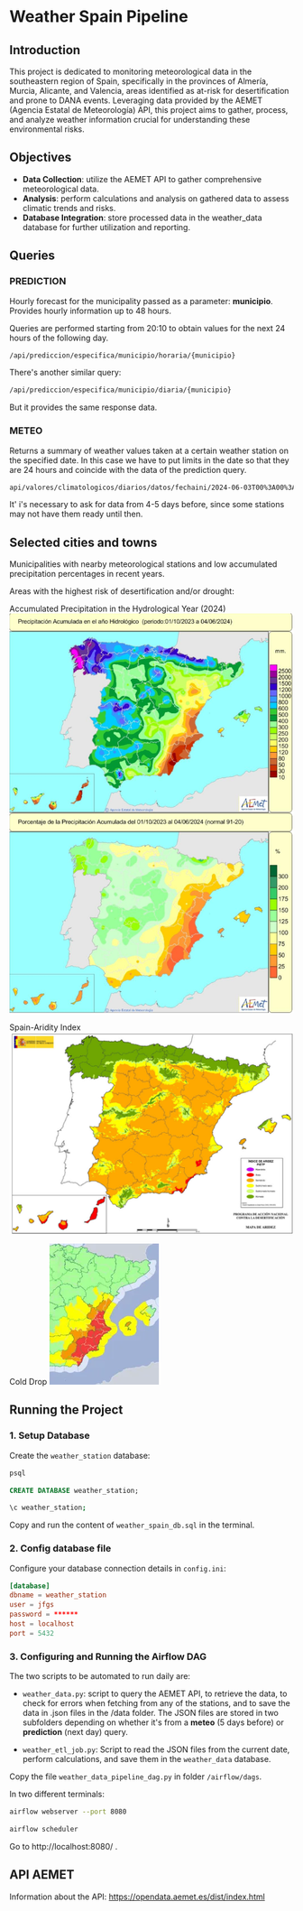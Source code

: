 # Weather Spain Pipeline
## Introduction

This project is dedicated to monitoring meteorological data in the southeastern region of Spain, specifically in the provinces of Almería, Murcia, Alicante, and Valencia, areas identified as at-risk for desertification and prone to DANA events. Leveraging data provided by the AEMET (Agencia Estatal de Meteorología) API, this project aims to gather, process, and analyze weather information crucial for understanding these environmental risks.

## Objectives
- **Data Collection**: utilize the AEMET API to gather comprehensive meteorological data.
- **Analysis**: perform calculations and analysis on gathered data to assess climatic trends and risks.
- **Database Integration**: store processed data in the weather_data database for further utilization and reporting.

## Queries

### PREDICTION
Hourly forecast for the municipality passed as a parameter: **municipio**. Provides hourly information up to 48 hours.

Queries are performed starting from 20:10 to obtain values for the next 24 hours of the following day.

```sh
/api/prediccion/especifica/municipio/horaria/{municipio}
```

There's another similar query:
```sh
/api/prediccion/especifica/municipio/diaria/{municipio}
```
But it provides the same response data.


### METEO
Returns a summary of weather values taken at a certain weather station on the specified date. In this case we have to put limits in the date so that they are 24 hours and coincide with the data of the prediction query.

```sh
api/valores/climatologicos/diarios/datos/fechaini/2024-06-03T00%3A00%3A00UTC/fechafin/2024-06-03T23%3A59%3A59UTC/estacion/{INDICATIVO}
```

It' i's necessary to ask for data from 4-5 days before, since some stations may not have them ready until then.

## Selected cities and towns
Municipalities with nearby meteorological stations and low accumulated precipitation percentages in recent years.

Areas with the highest risk of desertification and/or drought:

Accumulated Precipitation in the Hydrological Year (2024)
![Accumulated Precipitation in the Hydrological Year (2024)](images/accumulated-precipitation-2024.png)

Spain-Aridity Index
![Spain-Aridity Index](images/spain-aridity-index.png)

Cold Drop
![Spain-Aridity Index](images/cold-drop.png)

## Running the Project

### 1. Setup Database 

Create the `weather_station` database:

```sh
psql
```

```sql
CREATE DATABASE weather_station;
```
```sh
\c weather_station;
```
Copy and run the content of `weather_spain_db.sql` in the terminal.


### 2. Config database file

Configure your database connection details in `config.ini`:
```conf
[database]
dbname = weather_station
user = jfgs
password = ******
host = localhost
port = 5432
```

### 3. Configuring and Running the Airflow DAG

The two scripts to be automated to run daily are:

- `weather_data.py`: script to query the AEMET API, to retrieve the data, to check for errors when fetching from any of the stations, and to save the data in .json files in the /data folder. The JSON files are stored in two subfolders depending on whether it's from a **meteo** (5 days before) or **prediction** (next day) query.

- `weather_etl_job.py`: Script to read the JSON files from the current date, perform calculations, and save them in the `weather_data` database.

Copy the file `weather_data_pipeline_dag.py` in folder `/airflow/dags`.

In two different terminals:
```sh
airflow webserver --port 8080
```
```sh
airflow scheduler
```

Go to http://localhost:8080/ .


## API AEMET
Information about the API:
https://opendata.aemet.es/dist/index.html
